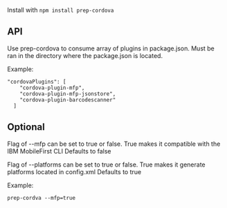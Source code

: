 Install with `npm install prep-cordova`

## API
Use prep-cordova to consume array of plugins in package.json. Must be ran
in the directory where the package.json is located.

Example:
```
"cordovaPlugins": [
    "cordova-plugin-mfp",
    "cordova-plugin-mfp-jsonstore",
    "cordova-plugin-barcodescanner"
  ]
```

## Optional
Flag of --mfp can be set to true or false.
True makes it compatible with the IBM MobileFirst CLI
Defaults to false

Flag of --platforms can be set to true or false.
True makes it generate platforms located in config.xml
Defaults to true

Example:
```
prep-cordva --mfp=true
```